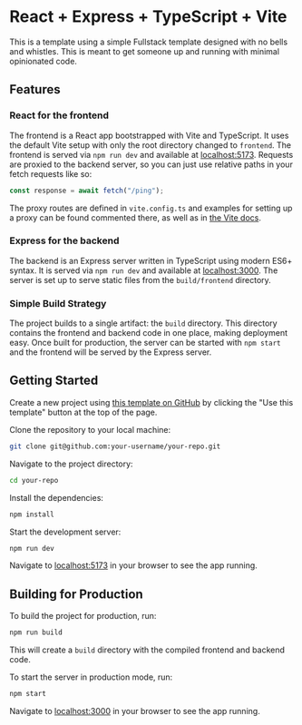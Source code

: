 # React + Express + TypeScript + Vite

This is a template using a simple Fullstack template designed with no bells and whistles.
This is meant to get someone up and running with minimal opinionated code.

## Features

### React for the frontend

The frontend is a React app bootstrapped with Vite and TypeScript.
It uses the default Vite setup with only the root directory changed to `frontend`.
The frontend is served via `npm run dev` and available at [localhost:5173](http://localhost:5173).
Requests are proxied to the backend server, so you can just use relative paths in your fetch requests like so:

```ts
const response = await fetch("/ping");
```

The proxy routes are defined in `vite.config.ts` and examples for setting up a proxy can be found commented there, as well as in [the Vite docs](https://vitejs.dev/config/server-options.html#server-proxy).

### Express for the backend

The backend is an Express server written in TypeScript using modern ES6+ syntax.
It is served via `npm run dev` and available at [localhost:3000](http://localhost:3000).
The server is set up to serve static files from the `build/frontend` directory.

### Simple Build Strategy

The project builds to a single artifact: the `build` directory.
This directory contains the frontend and backend code in one place, making deployment easy.
Once built for production, the server can be started with `npm start` and the frontend will be served by the Express server.

## Getting Started

Create a new project using [this template on GitHub](https://github.com/kensonjohnson/react-express-vite-templat) by clicking the "Use this template" button at the top of the page.

Clone the repository to your local machine:

```sh
git clone git@github.com:your-username/your-repo.git
```

Navigate to the project directory:

```sh
cd your-repo
```

Install the dependencies:

```sh
npm install
```

Start the development server:

```sh
npm run dev
```

Navigate to [localhost:5173](http://localhost:5173) in your browser to see the app running.

## Building for Production

To build the project for production, run:

```sh
npm run build
```

This will create a `build` directory with the compiled frontend and backend code.

To start the server in production mode, run:

```sh
npm start
```

Navigate to [localhost:3000](http://localhost:3000) in your browser to see the app running.
